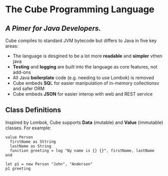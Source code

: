 # The Cube Programming Language
## _A Pimer for Java Developers._

Cube compiles to standard JVM bytecode but differs to Java in five key areas:

- The language is desgined to be a lot more **readable** and **simpler** vthen java
- **Testing** and **logging** are built into the language as core features, not add-ons
- All Java **boilerplate** code (e.g. needing to use Lombok) is removed
- Cube embeds **SQ**L for easier manipulation of in-memory collectionsv and safer ORM
- Cube embeds **JSON** for easier interop with web and REST service

## Class Definitions

Inspired by Lombok, Cube supports **Data** (mutable) and **Value** (immutable) classes. For example:

```
value Person
  firstName as Sttring
  lastName as String
  function greeting = log "Ny name is {} {}", firstName, lastName
end

let p1 = new Person "John", "Anderson"
p1 greeting
```
